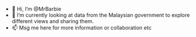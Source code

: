 - 👋 Hi, I’m @MrBarbie
- 👀 I’m currently looking at data from the Malaysian government to explore different views and sharing them.
- 📫 Msg me here for more information or collaboration etc

<!---
MrBarbie/MrBarbie is a ✨ special ✨ repository because its `README.md` (this file) appears on your GitHub profile.
You can click the Preview link to take a look at your changes.
--->
